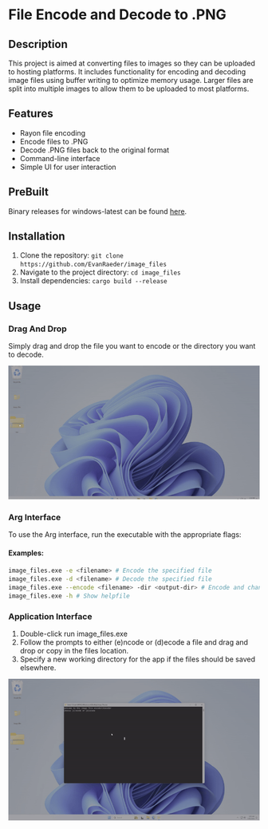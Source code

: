 # File Encode and Decode to .PNG

## Description

This project is aimed at converting files to images so they can be uploaded to hosting platforms. It includes functionality for encoding and decoding image files using buffer writing to optimize memory usage. Larger files are split into multiple images to allow them to be uploaded to most platforms.

## Features

- Rayon file encoding
- Encode files to .PNG
- Decode .PNG files back to the original format
- Command-line interface
- Simple UI for user interaction

## PreBuilt
Binary releases for windows-latest can be found [here](https://github.com/EvanRaeder/image_files/releases).

## Installation

1. Clone the repository: `git clone https://github.com/EvanRaeder/image_files`
2. Navigate to the project directory: `cd image_files`
3. Install dependencies: `cargo build --release`

## Usage

### Drag And Drop

Simply drag and drop the file you want to encode or the directory you want to decode.

![Drag and Drop GIF](https://raw.githubusercontent.com/EvanRaeder/image_files/main/assets/dandd.gif)

### Arg Interface

To use the Arg interface, run the executable with the appropriate flags:

#### Examples:
```sh
image_files.exe -e <filename> # Encode the specified file
image_files.exe -d <filename> # Decode the specified file
image_files.exe --encode <filename> -dir <output-dir> # Encode and change working directory
image_files.exe -h # Show helpfile
```

### Application Interface

1. Double-click run image_files.exe
2. Follow the prompts to either (e)ncode or (d)ecode a file and drag and drop or copy in the files location.
3. Specify a new working directory for the app if the files should be saved elsewhere.

![Encode UI GIF](https://raw.githubusercontent.com/EvanRaeder/image_files/main/assets/encode.gif)